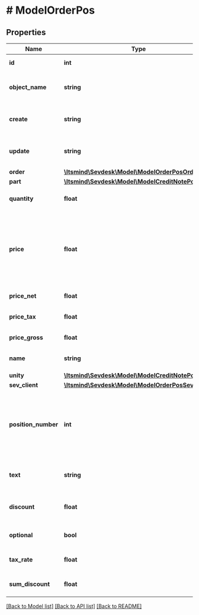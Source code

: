 # # ModelOrderPos

## Properties

Name | Type | Description | Notes
------------ | ------------- | ------------- | -------------
**id** | **int** | The order position id | [optional] [readonly]
**object_name** | **string** | The order position object name | [optional] [readonly] [default to 'OrderPos']
**create** | **string** | Date of order position creation | [optional] [readonly]
**update** | **string** | Date of last order position update | [optional] [readonly]
**order** | [**\Itsmind\Sevdesk\Model\ModelOrderPosOrder**](ModelOrderPosOrder.md) |  | [optional]
**part** | [**\Itsmind\Sevdesk\Model\ModelCreditNotePosPart**](ModelCreditNotePosPart.md) |  | [optional]
**quantity** | **float** | Quantity of the article/part |
**price** | **float** | Price of the article/part. Is either gross or net, depending on the sevDesk account setting. | [optional]
**price_net** | **float** | Net price of the part | [optional] [readonly]
**price_tax** | **float** | Tax on the price of the part | [optional]
**price_gross** | **float** | Gross price of the part | [optional]
**name** | **string** | Name of the article/part. | [optional]
**unity** | [**\Itsmind\Sevdesk\Model\ModelCreditNotePosUnity**](ModelCreditNotePosUnity.md) |  |
**sev_client** | [**\Itsmind\Sevdesk\Model\ModelOrderPosSevClient**](ModelOrderPosSevClient.md) |  | [optional]
**position_number** | **int** | Position number of your position. Can be used to order multiple positions. | [optional]
**text** | **string** | A text describing your position. | [optional]
**discount** | **float** | An optional discount of the position. | [optional]
**optional** | **bool** | Defines if the position is optional. | [optional]
**tax_rate** | **float** | Tax rate of the position. |
**sum_discount** | **float** | Discount sum of the position | [optional] [readonly]

[[Back to Model list]](../../README.md#models) [[Back to API list]](../../README.md#endpoints) [[Back to README]](../../README.md)
